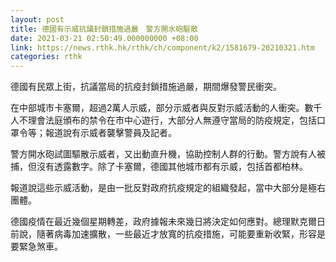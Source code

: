 ```yaml
---
layout: post
title: 德國有示威抗議封鎖措施過嚴　警方開水砲驅散
date: 2021-03-21 02:50:49.000000000 +08:00
link: https://news.rthk.hk/rthk/ch/component/k2/1581679-20210321.htm
categories: rthk
---
```


德國有民眾上街，抗議當局的抗疫封鎖措施過嚴，期間爆發警民衝突。

在中部城市卡塞爾，超過2萬人示威，部分示威者與反對示威活動的人衝突。數千人不理會法庭頒布的禁令在市中心遊行，大部分人無遵守當局的防疫規定，包括口罩令等；報道說有示威者襲擊警員及記者。

警方開水砲試圖驅散示威者，又出動直升機，協助控制人群的行動。警方說有人被捕，但沒有透露數字。除了卡塞爾，德國其他城市都有示威，包括首都柏林。

報道說這些示威活動，是由一批反對政府抗疫規定的組織發起，當中大部分是極右團體。

德國疫情在最近幾個星期轉差，政府據報未來幾日將決定如何應對。總理默克爾日前說，隨著病毒加速擴散，一些最近才放寬的抗疫措施，可能要重新收緊，形容是要緊急煞車。
